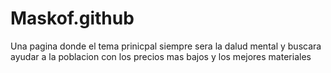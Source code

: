# Maskof.github
Una pagina donde el tema prinicpal siempre sera la dalud mental y buscara ayudar a la poblacion con los precios mas bajos y los mejores materiales
